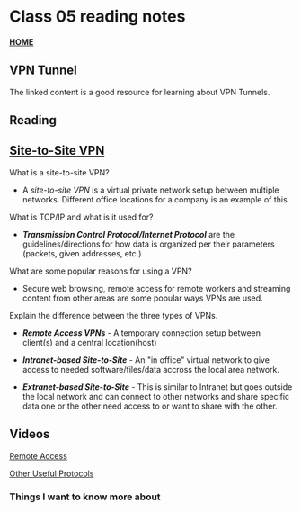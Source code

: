 # Class 05 reading notes

#### [HOME](https://cesarderio.github.io/reading-notes/)

## VPN Tunnel

The linked content is a good resource for learning about VPN Tunnels.

## Reading

## [Site-to-Site VPN](https://www.fortinet.com/fr/resources/cyberglossary/what-is-site-to-site-vpn)

What is a site-to-site VPN?

* A *site-to-site VPN* is a virtual private network setup between multiple networks. Different office locations for a company is an example of this.

What is TCP/IP and what is it used for?

* ***Transmission Control Protocol/Internet Protocol*** are the guidelines/directions for how data is organized per their parameters (packets, given addresses, etc.)

What are some popular reasons for using a VPN?

* Secure web browsing, remote access for remote workers and streaming content from other areas are some popular ways VPNs are used.

Explain the difference between the three types of VPNs.

* ***Remote Access VPNs*** - A temporary connection setup between client(s) and a central location(host)

* ***Intranet-based Site-to-Site*** - An "in office" virtual network to give access to needed software/files/data accross the local area network.

* ***Extranet-based Site-to-Site*** - This is similar to Intranet but goes outside the local network and can connect to other networks and share specific data one or the other need access to or want to share with the other.

## Videos

[Remote Access](https://www.professormesser.com/network-plus/n10-008/n10-008-video/remote-access-n10-008/)

[Other Useful Protocols](https://www.professormesser.com/network-plus/n10-008/n10-008-video/other-useful-protocols-n10-008/)

### Things I want to know more about
